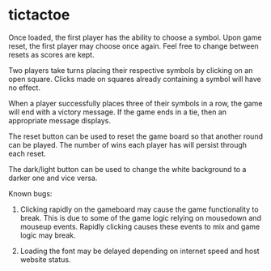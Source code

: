 # tictactoe

Once loaded, the first player has the ability to choose a symbol. Upon game reset, the first player may choose once again. Feel free to change between resets as scores are kept.

Two players take turns placing their respective symbols by clicking on an open square. Clicks made on squares already containing a symbol will have no effect. 

When a player successfully places three of their symbols in a row, the game will end with a victory message. If the game ends in a tie, then an appropriate message displays. 

The reset button can be used to reset the game board so that another round can be played. The number of wins each player has will persist through each reset. 

The dark/light button can be used to change the white background to a darker one and vice versa. 

Known bugs:
1. Clicking rapidly on the gameboard may cause the game functionality to break. This is due to some of the game logic relying on mousedown and mouseup events. Rapidly clicking causes these events to mix and game logic may break.

2. Loading the font may be delayed depending on internet speed and host website status.